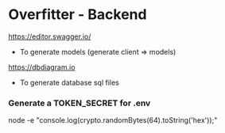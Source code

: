 # Overfitter - Backend

https://editor.swagger.io/

-   To generate models (generate client => models)

https://dbdiagram.io

-   To generate database sql files

### Generate a TOKEN_SECRET for .env

node -e "console.log(crypto.randomBytes(64).toString('hex'));"
